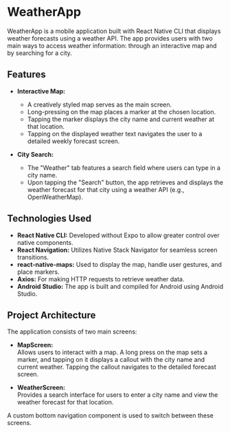 # WeatherApp

WeatherApp is a mobile application built with React Native CLI that displays weather forecasts using a weather API. The app provides users with two main ways to access weather information: through an interactive map and by searching for a city.

## Features

- **Interactive Map:**
  - A creatively styled map serves as the main screen.
  - Long-pressing on the map places a marker at the chosen location.
  - Tapping the marker displays the city name and current weather at that location.
  - Tapping on the displayed weather text navigates the user to a detailed weekly forecast screen.

- **City Search:**
  - The "Weather" tab features a search field where users can type in a city name.
  - Upon tapping the "Search" button, the app retrieves and displays the weather forecast for that city using a weather API (e.g., OpenWeatherMap).

## Technologies Used

- **React Native CLI:** Developed without Expo to allow greater control over native components.
- **React Navigation:** Utilizes Native Stack Navigator for seamless screen transitions.
- **react-native-maps:** Used to display the map, handle user gestures, and place markers.
- **Axios:** For making HTTP requests to retrieve weather data.
- **Android Studio:** The app is built and compiled for Android using Android Studio.

## Project Architecture

The application consists of two main screens:

- **MapScreen:**  
  Allows users to interact with a map. A long press on the map sets a marker, and tapping on it displays a callout with the city name and current weather. Tapping the callout navigates to the detailed forecast screen.

- **WeatherScreen:**  
  Provides a search interface for users to enter a city name and view the weather forecast for that location.

A custom bottom navigation component is used to switch between these screens.

